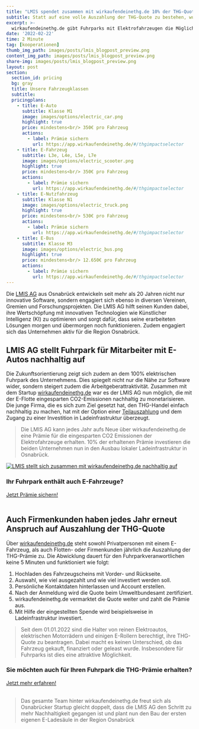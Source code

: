 ```yaml
---
title: "LMIS spendet zusammen mit wirkaufendeinethg.de 10% der THG-Quotenerlöse für Ladeinfrastruktur in Osnabrück"
subtitle: Statt auf eine volle Auszahlung der THG-Quote zu bestehen, wurde die Prämie durch wirkaufendeinethg.de zukunftsorientiert investiert. Durch die Kooperation der beiden Osnabrücker Unternehmen können die Erlöse aus dem E-Fuhrpark in konkrete Mehrwerte für die Stadt verwandelt werden. Einfach. Nachhaltig.
excerpt: >-
  wirkaufendeinethg.de gibt Fuhrparks mit Elektrofahrzeugen die Möglichkeit, die Erlöse aus dem Verkauf der THG-Quote sinnvoll einzusetzen. Angeboten wird neben der vollen Auszahlung der Prämie auch eine Teilinvestition in die Aufforstung bedrohter Waldstücke oder aber die Investition in den Ausbau lokaler Ladeinfrastruktur. Einfach. Nachhaltig.
date: '2022-02-22'
time: 2 Minute
tag: [kooperationen]
thumb_img_path: images/posts/lmis_blogpost_preview.png
content_img_path: images/posts/lmis_blogpost_preview.png
share-img: images/posts/lmis_blogpost_preview.png
layout: post
section:
  section_id: pricing
  bg: gray
  title: Unsere Fahrzeugklassen
  subtitle:
  pricingplans:
    - title: E-Auto
      subtitle: Klasse M1
      image: images/options/electric_car.png
      highlight: true
      price: mindestens<br/> 350€ pro Fahrzeug
      actions:
        - label: Prämie sichern
          url: https://app.wirkaufendeinethg.de/#/thgimpactselector
    - title: E-Fahrzeug
      subtitle: L3e, L4e, L5e, L7e
      image: images/options/electric_scooter.png
      highlight: true
      price: mindestens<br/> 350€ pro Fahrzeug
      actions:
        - label: Prämie sichern
          url: https://app.wirkaufendeinethg.de/#/thgimpactselector
    - title: E-Nutzfahrzeug
      subtitle: Klasse N1
      image: images/options/electric_truck.png
      highlight: true
      price: mindestens<br/> 530€ pro Fahrzeug
      actions:
        - label: Prämie sichern
          url: https://app.wirkaufendeinethg.de/#/thgimpactselector
    - title: E-Bus
      subtitle: Klasse M3
      image: images/options/electric_bus.png
      highlight: true
      price: mindestens<br/> 12.650€ pro Fahrzeug
      actions:
        - label: Prämie sichern
          url: https://app.wirkaufendeinethg.de/#/thgimpactselector
--- 
```


Die [LMIS AG](https://www.lmis.de/) aus Osnabrück entwickeln seit mehr als 20 Jahren nicht nur innovative Software, sondern engagiert sich ebenso in diversen Vereinen, Gremien und Forschungsprojekten. Die LMIS AG  hilft seinen Kunden dabei, ihre Wertschöpfung mit innovativen Technologien wie Künstlicher Intelligenz (KI) zu optimieren und sorgt dafür, dass seine erarbeiteten Lösungen morgen und übermorgen noch funktionieren. Zudem engagiert sich das Unternehmen aktiv für die Region Osnabrück.

## LMIS AG stellt Fuhrpark für Mitarbeiter mit E-Autos nachhaltig auf

Die Zukunftsorientierung zeigt sich zudem an dem 100% elektrischen Fuhrpark des Unternehmens. Dies spiegelt nicht nur die Nähe zur Software wider, sondern steigert zudem die Arbeitgeberattraktivität. Zusammen mit dem Startup [wirkaufendeinethg.de](https://www.linkedin.com/company/wirkaufendeinethg/) war es der LMIS AG nun möglich, die mit der E-Flotte eingesparten CO2-Emissionen nachhaltig zu monetarisieren. Die junge Firma, die es sich zum Ziel gesetzt hat, den THG-Handel einfach nachhaltig zu machen, hat mit der Option einer [Teilauszahlung](https://app.wirkaufendeinethg.de/#/thgimpactselector) und dem Zugang zu einer Investition in Ladeinfrastruktur überzeugt. 

> Die LMIS AG kann jedes Jahr aufs Neue über wirkaufendeinethg.de eine Prämie für die eingesparten CO2 Emissionen der Elektrofahrzeuge erhalten. 10% der erhaltenen Prämie investieren die beiden Unternehmen nun in den Ausbau lokaler Ladeinfrastruktur in Osnabrück.

[<img src="/images/posts/lmis_haus.png" alt="LMIS stellt sich zusammen mit wirkaufendeinethg.de nachhaltig auf" style="margin: auto; display: block;" />](https://www.lmis.de/)

<section id="call-to-action" class="block cta-block bg-accent outer">
  <div class="inner-large">
    <div class="grid">
      <div class="cell block-content">
        <h3 class="block-title">Ihr Fuhrpark enthält auch E-Fahrzeuge?</h3>
      </div><!-- .block-content -->
      <div class="cell block-buttons">
        <a href="https://app.wirkaufendeinethg.de" class="button white large">Jetzt Prämie sichern!</a>
      </div><!-- .block-buttons -->
    </div><!-- .grid -->
  </div><!-- .inner -->
</section>

<br/>

## Auch Firmenkunden haben jedes Jahr erneut Anspruch auf Auszahlung der THG-Quote

Über [wirkaufendeinethg.de](https://www.wirkaufendeinethg.de) steht sowohl Privatpersonen mit einem E-Fahrzeug, als auch Flotten- oder Firmenkunden jährlich die Auszahlung der THG-Prämie zu. Die Abwicklung dauert für den Fuhrparkveranwortlichen keine 5 Minuten und funktioniert wie folgt:

1. Hochladen des Fahrzeugscheins mit Vorder- und Rückseite.
2. Auswahl, wie viel ausgezahlt und wie viel investiert werden soll.
3. Persönliche Kontaktdaten hinterlassen und Account erstellen.
4. Nach der Anmeldung wird die Quote beim Umweltbundesamt zertifiziert.
5. wirkaufendeinethg.de vermarktet die Quote weiter und zahlt die Prämie aus.
6. Mit Hilfe der eingestellten Spende wird beispielsweise in Ladeinfrastruktur investiert.

> Seit dem 01.01.2022 sind die Halter von reinen Elektroautos, elektrischen Motorrädern und einigen E-Rollern berechtigt, ihre THG-Quote zu beantragen. Dabei macht es keinen Unterschied, ob das Fahrzeug gekauft, finanziert oder geleast wurde. Insbesondere für Fuhrparks ist dies eine attraktive Möglichkeit.

<section id="call-to-action" class="block cta-block bg-accent outer">
  <div class="inner-large">
    <div class="grid">
      <div class="cell block-content">
        <h3 class="block-title">Sie möchten auch für Ihren Fuhrpark die THG-Prämie erhalten?</h3>
      </div><!-- .block-content -->
      <div class="cell block-buttons">
        <a href="https://app.wirkaufendeinethg.de" class="button white large">Jetzt mehr erfahren!</a>
      </div><!-- .block-buttons -->
    </div><!-- .grid -->
  </div><!-- .inner -->
</section>

<br/>

> Das gesamte Team hinter wirkaufendeinethg.de freut sich als Osnabrücker Startup gleicht doppelt, dass die LMIS AG den Schritt zu mehr Nachhaltigkeit gegangen ist und plant nun den Bau der ersten eigenen E-Ladesäule in der Region Osnabrück
